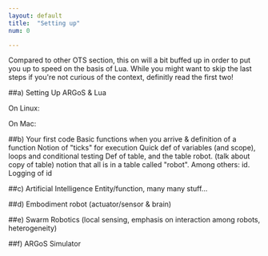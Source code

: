 ```yaml
---
layout: default
title:  "Setting up"
num: 0

---
```


Compared to other OTS section, this on will a bit buffed up in order to put you up to speed on the basis of Lua. While you might want to skip the last steps if you're not curious of the context, definitly read the first two!

##a) Setting Up ARGoS & Lua

On Linux:

On Mac:
	
##b) Your first code
Basic functions when you arrive & definition of a function
Notion of "ticks" for execution
Quick def of variables (and scope), loops and conditional testing
Def of table, and the table robot. (talk about copy of table)
notion that all is in a table called "robot". Among others:  id.
Logging of id

##c) Artificial Intelligence
Entity/function, many many stuff...

##d) Embodiment
robot (actuator/sensor & brain)

##e) Swarm Robotics
(local sensing, emphasis on interaction among robots, heterogeneity)

##f) ARGoS Simulator

